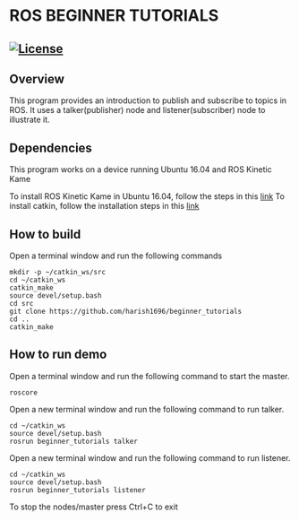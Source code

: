 # ROS BEGINNER TUTORIALS
[![License](https://img.shields.io/badge/License-BSD%203--Clause-blue.svg)](https://opensource.org/licenses/BSD-3-Clause)
---

## Overview
This program provides an introduction to publish and subscribe to topics in ROS. It uses a talker(publisher) node and listener(subscriber) node to illustrate it.

## Dependencies
This program works on a device running Ubuntu 16.04 and ROS Kinetic Kame

To install ROS Kinetic Kame in Ubuntu 16.04, follow the steps in this [link](http://wiki.ros.org/kinetic/Installation/Ubuntu)
To install catkin, follow the installation steps in this [link](http://wiki.ros.org/catkin)

## How to build
Open a terminal window and run the following commands

```
mkdir -p ~/catkin_ws/src
cd ~/catkin_ws
catkin_make
source devel/setup.bash
cd src
git clone https://github.com/harish1696/beginner_tutorials
cd ..
catkin_make
```

## How to run demo
Open a terminal window and run the following command to start the master.

```
roscore
```

Open a new terminal window and run the following command to run talker. 

```
cd ~/catkin_ws
source devel/setup.bash
rosrun beginner_tutorials talker
```

Open a new terminal window and run the following command to run listener.

```
cd ~/catkin_ws
source devel/setup.bash
rosrun beginner_tutorials listener
```

To stop the nodes/master press Ctrl+C to exit


